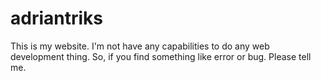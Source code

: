 # adriantriks
This is my website. I'm not have any capabilities to do any web development thing.
So, if you find something like error or bug. Please tell me.


